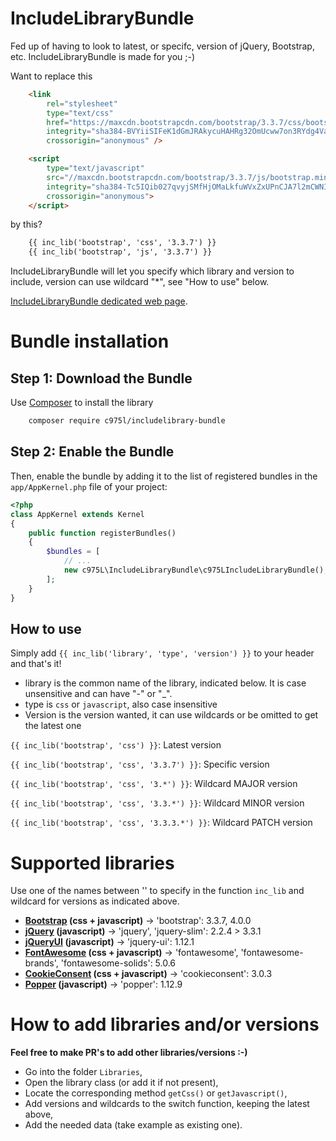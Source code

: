 IncludeLibraryBundle
====================

Fed up of having to look to latest, or specifc, version of jQuery, Bootstrap, etc. IncludeLibraryBundle is made for you ;-)

Want to replace this
```html
    <link
        rel="stylesheet"
        type="text/css"
        href="https://maxcdn.bootstrapcdn.com/bootstrap/3.3.7/css/bootstrap.min.css"
        integrity="sha384-BVYiiSIFeK1dGmJRAkycuHAHRg32OmUcww7on3RYdg4Va+PmSTsz/K68vbdEjh4u"
        crossorigin="anonymous" />

    <script
        type="text/javascript"
        src="//maxcdn.bootstrapcdn.com/bootstrap/3.3.7/js/bootstrap.min.js"
        integrity="sha384-Tc5IQib027qvyjSMfHjOMaLkfuWVxZxUPnCJA7l2mCWNIpG9mGCD8wGNIcPD7Txa"
        crossorigin="anonymous">
    </script>
```

by this?
```html
    {{ inc_lib('bootstrap', 'css', '3.3.7') }}
    {{ inc_lib('bootstrap', 'js', '3.3.7') }}
```

IncludeLibraryBundle will let you specify which library and version to include, version can use wildcard "*", see "How to use" below.

[IncludeLibraryBundle dedicated web page](https://975l.com/en/pages/include-library-bundle).

Bundle installation
===================

Step 1: Download the Bundle
---------------------------
Use [Composer](https://getcomposer.org) to install the library
```bash
    composer require c975l/includelibrary-bundle
```

Step 2: Enable the Bundle
-------------------------
Then, enable the bundle by adding it to the list of registered bundles in the `app/AppKernel.php` file of your project:

```php
<?php
class AppKernel extends Kernel
{
    public function registerBundles()
    {
        $bundles = [
            // ...
            new c975L\IncludeLibraryBundle\c975LIncludeLibraryBundle(),
        ];
    }
}
```

How to use
----------
Simply add `{{ inc_lib('library', 'type', 'version') }}` to your header and that's it!
- library is the common name of the library, indicated below. It is case unsensitive and can have "-" or "_".
- type is `css` or `javascript`, also case insensitive
- Version is the version wanted, it can use wildcards or be omitted to get the latest one

`{{ inc_lib('bootstrap', 'css') }}`: Latest version

`{{ inc_lib('bootstrap', 'css', '3.3.7') }}`: Specific version

`{{ inc_lib('bootstrap', 'css', '3.*') }}`: Wildcard MAJOR version

`{{ inc_lib('bootstrap', 'css', '3.3.*') }}`: Wildcard MINOR version

`{{ inc_lib('bootstrap', 'css', '3.3.3.*') }}`: Wildcard PATCH version

Supported libraries
===================
Use one of the names between '' to specify in the function `inc_lib` and wildcard for versions as indicated above.

- **[Bootstrap](http://getbootstrap.com) (css + javascript)** -> 'bootstrap': 3.3.7, 4.0.0
- **[jQuery](https://jquery.com) (javascript)** -> 'jquery', 'jquery-slim': 2.2.4 > 3.3.1
- **[jQueryUI](https://jquery.com/ui) (javascript)** -> 'jquery-ui': 1.12.1
- **[FontAwesome](https://fontawesome.com) (css + javascript)** -> 'fontawesome', 'fontawesome-brands', 'fontawesome-solids': 5.0.6
- **[CookieConsent](https://cookieconsent.insites.com/) (css + javascript)** -> 'cookieconsent': 3.0.3
- **[Popper](https://popper.js.org) (javascript)** -> 'popper': 1.12.9

How to add libraries and/or versions
====================================
**Feel free to make PR's to add other libraries/versions :-)**

- Go into the folder `Libraries`,
- Open the library class (or add it if not present),
- Locate the corresponding method `getCss()` or `getJavascript()`,
- Add versions and wildcards to the switch function, keeping the latest above,
- Add the needed data (take example as existing one).
